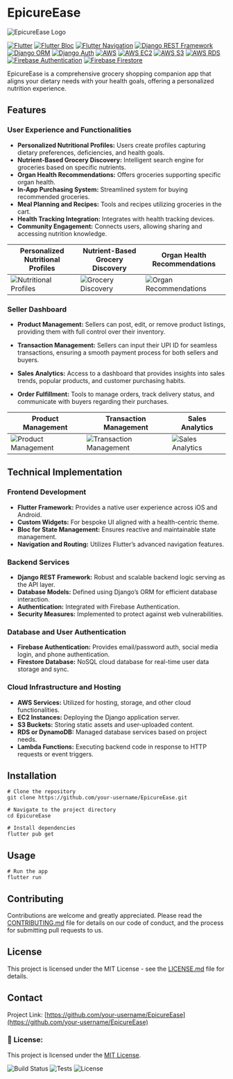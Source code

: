 # EpicureEase
![EpicureEase Logo](https://example.com/epicureease-logo.png)


[![Flutter](https://img.shields.io/badge/Flutter-Framework-blue?logo=flutter)](https://flutter.dev/)
[![Flutter Bloc](https://img.shields.io/badge/Flutter-BLoC-blue?logo=flutter)](https://bloclibrary.dev/)
[![Flutter Navigation](https://img.shields.io/badge/Flutter-Navigation-blue?logo=flutter)](https://flutter.dev/docs/development/ui/navigation)
[![Django REST Framework](https://img.shields.io/badge/Django%20REST%20Framework-Backend%20Framework-brightgreen?logo=django)](https://www.django-rest-framework.org/)
[![Django ORM](https://img.shields.io/badge/Django-ORM-brightgreen?logo=django)](https://docs.djangoproject.com/en/stable/topics/db/models/)
[![Django Auth](https://img.shields.io/badge/Django-Authentication-brightgreen?logo=django)](https://docs.djangoproject.com/en/stable/topics/auth/)
[![AWS](https://img.shields.io/badge/AWS-Cloud%20Services-orange?logo=amazon-aws)](https://aws.amazon.com/)
[![AWS EC2](https://img.shields.io/badge/AWS-EC2-orange?logo=amazon-aws)](https://aws.amazon.com/ec2/)
[![AWS S3](https://img.shields.io/badge/AWS-S3-orange?logo=amazon-aws)](https://aws.amazon.com/s3/)
[![AWS RDS](https://img.shields.io/badge/AWS-RDS-orange?logo=amazon-aws)](https://aws.amazon.com/rds/)
[![Firebase Authentication](https://img.shields.io/badge/Firebase-Authentication-yellow?logo=firebase)](https://firebase.google.com/docs/auth)
[![Firebase Firestore](https://img.shields.io/badge/Firebase-Firestore-yellow?logo=firebase)](https://firebase.google.com/docs/firestore)



EpicureEase is a comprehensive grocery shopping companion app that aligns your dietary needs with your health goals, offering a personalized nutrition experience.

## Features


### User Experience and Functionalities

- **Personalized Nutritional Profiles:** Users create profiles capturing dietary preferences, deficiencies, and health goals.
- **Nutrient-Based Grocery Discovery:** Intelligent search engine for groceries based on specific nutrients.
- **Organ Health Recommendations:** Offers groceries supporting specific organ health.
- **In-App Purchasing System:** Streamlined system for buying recommended groceries.
- **Meal Planning and Recipes:** Tools and recipes utilizing groceries in the cart.
- **Health Tracking Integration:** Integrates with health tracking devices.
- **Community Engagement:** Connects users, allowing sharing and accessing nutrition knowledge.


| Personalized Nutritional Profiles | Nutrient-Based Grocery Discovery | Organ Health Recommendations |
|------------------------------------|-----------------------------------|------------------------------|
| ![Nutritional Profiles](assets/screenshots/nutritional_profiles.jpg) | ![Grocery Discovery](assets/screenshots/grocery_discovery.jpg) | ![Organ Recommendations](assets/screenshots/organ_recommendations.jpg) |


### Seller Dashboard

- **Product Management:** Sellers can post, edit, or remove product listings, providing them with full control over their inventory.

- **Transaction Management:** Sellers can input their UPI ID for seamless transactions, ensuring a smooth payment process for both sellers and buyers.

- **Sales Analytics:** Access to a dashboard that provides insights into sales trends, popular products, and customer purchasing habits.

- **Order Fulfillment:** Tools to manage orders, track delivery status, and communicate with buyers regarding their purchases.

| Product Management | Transaction Management | Sales Analytics |
|--------------------|------------------------|-----------------|
| ![Product Management](assets/screenshots/product_management.jpg) | ![Transaction Management](assets/screenshots/transaction_management.jpg) | ![Sales Analytics](assets/screenshots/sales_analytics.jpg) |


## Technical Implementation

### Frontend Development
- **Flutter Framework:** Provides a native user experience across iOS and Android.
- **Custom Widgets:** For bespoke UI aligned with a health-centric theme.
- **Bloc for State Management:** Ensures reactive and maintainable state management.
- **Navigation and Routing:** Utilizes Flutter’s advanced navigation features.

### Backend Services
- **Django REST Framework:** Robust and scalable backend logic serving as the API layer.
- **Database Models:** Defined using Django’s ORM for efficient database interaction.
- **Authentication:** Integrated with Firebase Authentication.
- **Security Measures:** Implemented to protect against web vulnerabilities.

### Database and User Authentication
- **Firebase Authentication:** Provides email/password auth, social media login, and phone authentication.
- **Firestore Database:** NoSQL cloud database for real-time user data storage and sync.

### Cloud Infrastructure and Hosting
- **AWS Services:** Utilized for hosting, storage, and other cloud functionalities.
- **EC2 Instances:** Deploying the Django application server.
- **S3 Buckets:** Storing static assets and user-uploaded content.
- **RDS or DynamoDB:** Managed database services based on project needs.
- **Lambda Functions:** Executing backend code in response to HTTP requests or event triggers.

## Installation

```shell
# Clone the repository
git clone https://github.com/your-username/EpicureEase.git

# Navigate to the project directory
cd EpicureEase

# Install dependencies
flutter pub get
```

## Usage

```shell
# Run the app
flutter run
```


## Contributing

Contributions are welcome and greatly appreciated. Please read the [CONTRIBUTING.md](CONTRIBUTING.md) file for details on our code of conduct, and the process for submitting pull requests to us.

## License

This project is licensed under the MIT License - see the [LICENSE.md](LICENSE.md) file for details.

## Contact

Project Link: [https://github.com/your-username/EpicureEase](https://github.com/your-username/EpicureEase)


### 📝 License:

This project is licensed under the [MIT License](LICENSE).




![Build Status](https://img.shields.io/badge/build-passing-brightgreen) ![Tests](https://img.shields.io/badge/tests-97%25%20passing-brightgreen) ![License](https://img.shields.io/badge/license-MIT-blue)

